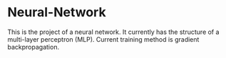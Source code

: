 # Neural-Network
This is the project of a neural network.
It currently has the structure of a multi-layer perceptron (MLP).
Current training method is gradient backpropagation.
